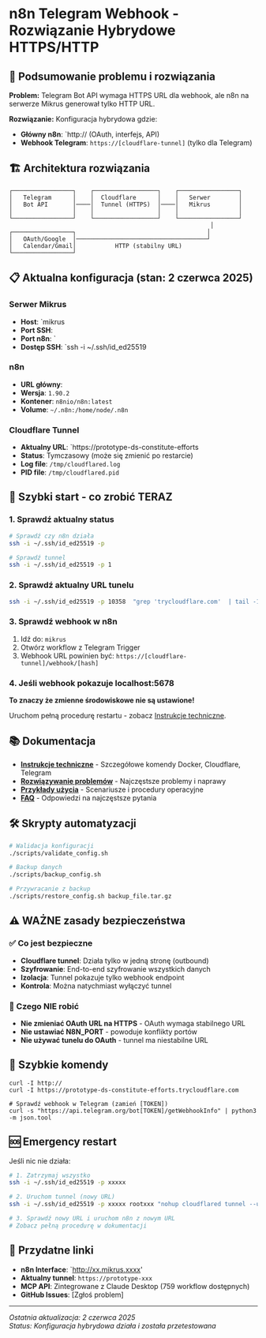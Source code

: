 # n8n Telegram Webhook - Rozwiązanie Hybrydowe HTTPS/HTTP

## 🎯 Podsumowanie problemu i rozwiązania

**Problem:** Telegram Bot API wymaga HTTPS URL dla webhook, ale n8n na serwerze Mikrus generował tylko HTTP URL.

**Rozwiązanie:** Konfiguracja hybrydowa gdzie:
- **Główny n8n**: `http:// (OAuth, interfejs, API)  
- **Webhook Telegram**: `https://[cloudflare-tunnel]` (tylko dla Telegram)

## 🏗️ Architektura rozwiązania

```
┌─────────────────┐    ┌──────────────────┐    ┌─────────────────┐
│   Telegram      │    │  Cloudflare      │    │   Serwer        │
│   Bot API       │────│  Tunnel (HTTPS)  │────│   Mikrus        │
│                 │    │                  │    │                 │
└─────────────────┘    └──────────────────┘    └─────────────────┘
                                                         │
┌─────────────────┐                                     │
│   OAuth/Google  │─────────────────────────────────────┘
│   Calendar/Gmail│           HTTP (stabilny URL)
└─────────────────┘
```

## 📋 Aktualna konfiguracja (stan: 2 czerwca 2025)

### Serwer Mikrus
- **Host**: `mikrus
- **Port SSH**: 
- **Port n8n**: `
- **Dostęp SSH**: `ssh -i ~/.ssh/id_ed25519 

### n8n
- **URL główny**: 
- **Wersja**: `1.90.2`
- **Kontener**: `n8nio/n8n:latest`
- **Volume**: `~/.n8n:/home/node/.n8n`

### Cloudflare Tunnel  
- **Aktualny URL**: `https://prototype-ds-constitute-efforts
- **Status**: Tymczasowy (może się zmienić po restarcie)
- **Log file**: `/tmp/cloudflared.log`
- **PID file**: `/tmp/cloudflared.pid`

## 🚀 Szybki start - co zrobić TERAZ

### 1. Sprawdź aktualny status
```bash
# Sprawdź czy n8n działa
ssh -i ~/.ssh/id_ed25519 -p 

# Sprawdź tunnel
ssh -i ~/.ssh/id_ed25519 -p 1
```

### 2. Sprawdź aktualny URL tunelu
```bash
ssh -i ~/.ssh/id_ed25519 -p 10358  "grep 'trycloudflare.com'  | tail -1"
```

### 3. Sprawdź webhook w n8n
1. Idź do: `mikrus`
2. Otwórz workflow z Telegram Trigger
3. Webhook URL powinien być: `https://[cloudflare-tunnel]/webhook/[hash]`

### 4. Jeśli webhook pokazuje localhost:5678
**To znaczy że zmienne środowiskowe nie są ustawione!** 

Uruchom pełną procedurę restartu - zobacz [Instrukcje techniczne](docs/instrukcje_techniczne.md).

## 📚 Dokumentacja

- **[Instrukcje techniczne](docs/instrukcje_techniczne.md)** - Szczegółowe komendy Docker, Cloudflare, Telegram
- **[Rozwiązywanie problemów](docs/rozwiazywanie_problemow.md)** - Najczęstsze problemy i naprawy
- **[Przykłady użycia](docs/przyklady_uzycia.md)** - Scenariusze i procedury operacyjne
- **[FAQ](docs/faq.md)** - Odpowiedzi na najczęstsze pytania

## 🛠️ Skrypty automatyzacji

```bash
# Walidacja konfiguracji
./scripts/validate_config.sh

# Backup danych
./scripts/backup_config.sh

# Przywracanie z backup
./scripts/restore_config.sh backup_file.tar.gz
```

## ⚠️ WAŻNE zasady bezpieczeństwa

### ✅ Co jest bezpieczne
- **Cloudflare tunnel**: Działa tylko w jedną stronę (outbound)
- **Szyfrowanie**: End-to-end szyfrowanie wszystkich danych  
- **Izolacja**: Tunnel pokazuje tylko webhook endpoint
- **Kontrola**: Można natychmiast wyłączyć tunnel

### 🚫 Czego NIE robić
- **Nie zmieniać OAuth URL na HTTPS** - OAuth wymaga stabilnego URL
- **Nie ustawiać N8N_PORT** - powoduje konflikty portów
- **Nie używać tunelu do OAuth** - tunnel ma niestabilne URL

## 🔧 Szybkie komendy

```bash# Status systemu
curl -I http://
curl -I https://prototype-ds-constitute-efforts.trycloudflare.com

# Sprawdź webhook w Telegram (zamień [TOKEN])
curl -s "https://api.telegram.org/bot[TOKEN]/getWebhookInfo" | python3 -m json.tool
```

## 🆘 Emergency restart

Jeśli nic nie działa:

```bash
# 1. Zatrzymaj wszystko
ssh -i ~/.ssh/id_ed25519 -p xxxxx

# 2. Uruchom tunnel (nowy URL)
ssh -i ~/.ssh/id_ed25519 -p xxxxx rootxxx "nohup cloudflared tunnel --url http://127.0.0.1:20358 > /tmp/cloudflared.log 2>&1 & sleep 15"

# 3. Sprawdź nowy URL i uruchom n8n z nowym URL
# Zobacz pełną procedurę w dokumentacji
```

## 🔗 Przydatne linki

- **n8n Interface**: `http://xx.mikrus.xxxx'
- **Aktualny tunnel**: `https://prototype-xxx`
- **MCP API**: Zintegrowane z Claude Desktop (759 workflow dostępnych)
- **GitHub Issues**: [Zgłoś problem]

---
*Ostatnia aktualizacja: 2 czerwca 2025*  
*Status: Konfiguracja hybrydowa działa i została przetestowana*
